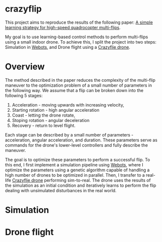 # crazyflip
This project aims to reproduce the results of the following paper: [A simple learning strategy for high-speed quadrocopter multi-flips](https://ieeexplore.ieee.org/abstract/document/5509452).

My goal is to use learning-based control methods to perform multi-flips using a small indoor drone. To achieve this, I split the project into two steps: Simulation in [Webots](https://cyberbotics.com/), and Drone flight using a [Crazyflie drone](https://www.bitcraze.io/).

# Overview
The method described in the paper reduces the complexity of the multi-flip maneuver to the optimization problem of a small number of parameters in the following way. We assume that a flip can be broken down into the following 5 stages: 

1) Acceleration - moving upwards with increasing velocity,
2) Starting rotation - high angular acceleration
3) Coast - letting the drone rotate,
4) Stoping rotation - angular deceleration
5) Recovery - return to level flight.

Each stage can be described by a small number of parameters - acceleration, angular acceleration, and duration. These parameters serve as commands for the drone's lower-level controllers and fully describe the maneuver.

The goal is to optimize these parameters to perform a successful flip. To this end, I first implement a simulation pipeline using [Webots](https://cyberbotics.com/), where I optimize the parameters using a genetic algorithm capable of handling a high number of drones to be optimized in parallel. Then, I transfer to a real-life [Crazyflie drone](https://www.bitcraze.io/) performing sim-to-real. The drone uses the results of the simulation as an initial condition and iteratively learns to perform the flip dealing with unsimulated disturbances in the real world.

# Simulation

# Drone flight

